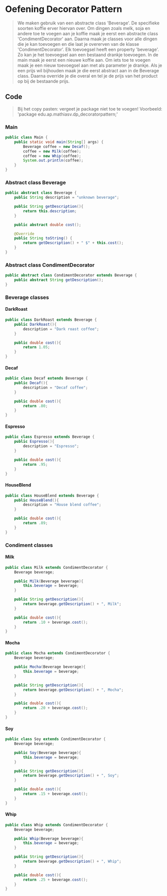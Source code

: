# Oefening Decorator Pattern

> We maken gebruik van een abstracte class 'Beverage'. De specifieke soorten koffie erver hiervan over.
> Om dingen zoals melk, soja en andere toe te voegen aan je koffie maak je eerst een abstracte class 'CondimentDecorator' aan. Daarna maak je classes voor alle dingen die je kan toevoegen en die laat je overerven van de klasse 'CondimentDecorator'.
> Elk toevoegsel heeft een property 'beverage'. Zo kan je het toevoegsel aan een bestaand drankje toevoegen.
> In de main maak je eerst een nieuwe koffie aan. Om iets toe te voegen maak je een nieuw toevoegsel aan met als parameter je drankje.
> Als je een prijs wil bijhouden maak je die eerst abstract aan in de Beverage class. Daarna override je die overal en tel je de prijs van het product op bij de bestaande prijs.

## Code

> Bij het copy pasten: vergeet je package niet toe te voegen!
> Voorbeeld: 'package edu.ap.mathiasv.dp_decoratorpattern;'

### Main

```java
public class Main {
    public static void main(String[] args) {
        Beverage coffee = new Decaf();
        coffee = new Milk(coffee);
        coffee = new Whip(coffee);
        System.out.println(coffee);
    }
}
```

### Abstract class Beverage

```java
public abstract class Beverage {
    public String description = "unknown beverage";

    public String getDescription(){
        return this.description;
    }

    public abstract double cost();

    @Override
    public String toString() {
        return getDescription() + " $" + this.cost();
    }
}
```

### Abstract class CondimentDecorator

```java
public abstract class CondimentDecorator extends Beverage {
    public abstract String getDescription();
}
```

### Beverage classes

#### DarkRoast

```java
public class DarkRoast extends Beverage {
    public DarkRoast(){
        description = "Dark roast coffee";
    }

    public double cost(){
        return 1.05;
    }
}
```

#### Decaf

```java
public class Decaf extends Beverage {
    public Decaf(){
        description = "Decaf coffee";
    }

    public double cost(){
        return .80;
    }
}
```

#### Espresso

```java
public class Espresso extends Beverage {
    public Espresso(){
        description = "Espresso";
    }

    public double cost(){
        return .95;
    }
}
```

#### HouseBlend

```java
public class HouseBlend extends Beverage {
    public HouseBlend(){
        description = "House blend coffee";
    }

    public double cost(){
        return .89;
    }
}
```

### Condiment classes

#### Milk

```java
public class Milk extends CondimentDecorator {
    Beverage beverage;

    public Milk(Beverage beverage){
        this.beverage = beverage;
    }

    public String getDescription(){
        return beverage.getDescription() + ", Milk";
    }

    public double cost(){
        return .10 + beverage.cost();
    }
}
```

#### Mocha

```java
public class Mocha extends CondimentDecorator {
    Beverage beverage;

    public Mocha(Beverage beverage){
        this.beverage = beverage;
    }

    public String getDescription(){
        return beverage.getDescription() + ", Mocha";
    }

    public double cost(){
        return .20 + beverage.cost();
    }
}
```

#### Soy

```java
public class Soy extends CondimentDecorator {
    Beverage beverage;

    public Soy(Beverage beverage){
        this.beverage = beverage;
    }

    public String getDescription(){
        return beverage.getDescription() + ", Soy";
    }

    public double cost(){
        return .15 + beverage.cost();
    }
}
```

#### Whip

```java
public class Whip extends CondimentDecorator {
    Beverage beverage;

    public Whip(Beverage beverage){
        this.beverage = beverage;
    }

    public String getDescription(){
        return beverage.getDescription() + ", Whip";
    }

    public double cost(){
        return .25 + beverage.cost();
    }
}
```
